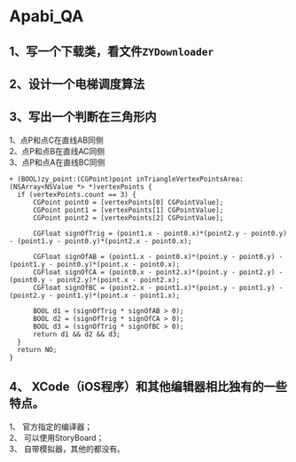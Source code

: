 # Apabi_QA

## 1、写一个下载类，看文件```ZYDownloader```

## 2、设计一个电梯调度算法


## 3、写出一个判断在三角形内
  1、点P和点C在直线AB同侧    
  2、点P和点B在直线AC同侧      
  3、点P和点A在直线BC同侧
  
  ```objc
  + (BOOL)zy_point:(CGPoint)point inTriangleVertexPointsArea:(NSArray<NSValue *> *)vertexPoints {
    if (vertexPoints.count == 3) {
        CGPoint point0 = [vertexPoints[0] CGPointValue];
        CGPoint point1 = [vertexPoints[1] CGPointValue];
        CGPoint point2 = [vertexPoints[2] CGPointValue];
        
        CGFloat signOfTrig = (point1.x - point0.x)*(point2.y - point0.y) - (point1.y - point0.y)*(point2.x - point0.x);
        
        CGFloat signOfAB = (point1.x - point0.x)*(point.y - point0.y) - (point1.y - point0.y)*(point.x - point0.x);
        CGFloat signOfCA = (point0.x - point2.x)*(point.y - point2.y) - (point0.y - point2.y)*(point.x - point2.x);
        CGFloat signOfBC = (point2.x - point1.x)*(point.y - point1.y) - (point2.y - point1.y)*(point.x - point1.x);
        
        BOOL d1 = (signOfTrig * signOfAB > 0);
        BOOL d2 = (signOfTrig * signOfCA > 0);
        BOOL d3 = (signOfTrig * signOfBC > 0);
        return d1 && d2 && d3;
    }
    return NO;
} 
  ```     
  
  
## 4、 XCode（iOS程序）和其他编辑器相比独有的一些特点。
1、 官方指定的编译器；    
2、 可以使用StoryBoard；    
3、 自带模拟器，其他的都没有。